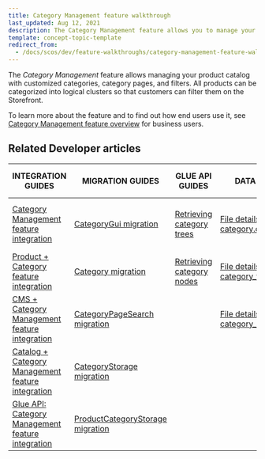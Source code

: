 ```yaml
---
title: Category Management feature walkthrough
last_updated: Aug 12, 2021
description: The Category Management feature allows you to manage your product catalog with customized categories, category pages, and filters.
template: concept-topic-template
redirect_from:
  - /docs/scos/dev/feature-walkthroughs/category-management-feature-walkthrough.html
---
```


The _Category Management_ feature allows managing your product catalog with customized categories, category pages, and filters. All products can be categorized into logical clusters so that customers can filter them on the Storefront.

To learn more about the feature and to find out how end users use it, see [Category Management feature overview](/docs/scos/user/features/category-management-feature-overview.html) for business users.

## Related Developer articles

|INTEGRATION GUIDES  | MIGRATION GUIDES | GLUE API GUIDES  | DATA IMPORT | TUTORIALS AND HOWTOS |
|---------|---------|---------|---------|---------|
| [Category Management feature integration](/docs/scos/dev/feature-integration-guides/category-management-feature-integration.html) | [CategoryGui migration](/docs/scos/dev/module-migration-guides/migration-guide-categorygui.html)| [Retrieving category trees](/docs/scos/dev/glue-api-guides/retrieving-categories/retrieving-category-trees.html)  | [File details: category.csv](/docs/scos/dev/data-import/data-import-categories/catalog-setup/categories/file-details-category.csv.html)  | [HowTo - Manage a big number of categories](/docs/scos/dev/tutorials-and-howtos/howtos/feature-howtos/howto-manage-a-big-number-of-categories.html)  |
| [Product + Category feature integration](/docs/scos/dev/feature-integration-guides/product-category-feature-integration.html)  | [Category migration](/docs/scos/dev/module-migration-guides/migration-guide-category.html) | [Retrieving category nodes](/docs/scos/dev/glue-api-guides/retrieving-categories/retrieving-category-nodes.html) | [File details: category_template.csv](/docs/scos/dev/data-import/data-import-categories/catalog-setup/categories/file-details-category-template.csv.html)  |   |
| [CMS + Category Management feature integration](/docs/scos/dev/feature-integration-guides/cms-category-management-feature-integration.html)  | [CategoryPageSearch migration](/docs/scos/dev/module-migration-guides/migration-guide-categorypagesearch.html) |  | [File details: category_store.csv](/docs/scos/dev/data-import/data-import-categories/catalog-setup/categories/file-details-category-store.csv.html) |   |
| [Catalog + Category Management feature integration](/docs/scos/dev/feature-integration-guides/catalog-category-management-feature-integration.html) | [CategoryStorage migration](/docs/scos/dev/module-migration-guides/migration-guide-categorystorage.html) |   |   |   |
| [Glue API: Category Management feature integration](/docs/scos/dev/feature-integration-guides/glue-api/glue-api-category-management-feature-integration.html) | [ProductCategoryStorage migration](/docs/scos/dev/module-migration-guides//migration-guide-productcategorystorage.html) |   |   |   |
